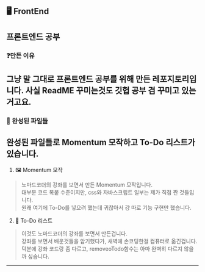 ## 🖥️ FrontEnd
프론트엔드 공부
---
### ❓만든 이유
그냥 말 그대로 프론트엔드 공부를 위해 만든 레포지토리입니다.
사실 ReadME 꾸미는것도 깃헙 공부 겸 꾸미고 있는거고요. 
---
### 📁 완성된 파일들
완성된 파일들로 Momentum 모작하고 To-Do 리스트가 있습니다.
---
1. 🖼️ Momentum 모작
> 노마드코더의 강좌를 보면서 만든 Momentum 모작입니다. <br>
> 대부분 코드 복붙 수준이지만, css와 자바스크립트 일부는 제가 직접 짠 것들입니다. <br>
> 원래 여기에 To-Do를 넣으려 했는데 귀찮아서 걍 따로 기능 구현만 했습니다. <br>

2. 📝 To-Do 리스트
> 이것도 노마드코더의 강좌를 보면서 만든겁니다. <br>
> 강좌를 보면서 배운것들을 암기했다가, 새벽에 손코딩한걸 컴퓨터로 옮긴겁니다. <br>
> 덕분에 강좌 코드랑 좀 다르고, removeoTodo함수는 아마 완벽히 다르지 않을까 싶습니다.
---
